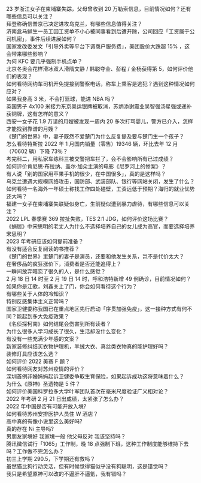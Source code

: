23 岁浙江女子在柬埔寨失踪，父母曾收到 20 万勒索信息，目前情况如何？还有哪些信息可以关注？  
拜登称确信普京已决定进攻乌克兰，有哪些信息值得关注？  
济南盒马鲜生一员工因工资单不小心被同事看到后遭开除，公司回应「工资属于公司机密」，事件后续进展如何？  
国家发改委发文「引导外卖等平台下调商户服务费」，美团股价大跌超  15% ，这会带来哪些影响？  
为何 KFC 要几乎强制手机点单？  
北京冬奥会花样滑冰双人滑隋文静 / 韩聪夺金、彭程 / 金杨获得第 5，如何评价他们的表现？  
如何看待网约车司机开免提接到警察电话，称车上乘客是逃犯？遇到这种情况如何应对？  
如果我身高 3 米，不会打篮球，能进 NBA 吗？  
英国男子 4x100 米接力东京奥运银牌被取消，苏炳添谢震业吴智强汤星强或递补获铜牌，这有怎样的意义？  
西安一女子花 1.9 万请的月嫂被发现一周内 20 多次打骂婴儿，警方已介入，怎样才能找到靠谱的月嫂？  
《楚门的世界》中，妻子既然不爱楚门为什么反复提及要与楚门生一个孩子？  
怎么看待特斯拉 2022 年 1 月国内销量（零售）19346 辆，环比去年 12 月（70602 辆）下降 73％？  
考完科二，用私家车练科三被交警把车拦了，会不会影响所有已过成绩？  
如何评价肯尼思·布拉纳、盖尔·加朵主演的电影《尼罗河上的惨案》？  
有人说「别的国家用苹果手机的很少，在中国很多」，真的是这样吗？  
乌克兰遭遇大规模网络攻击，国防部、武装部队、银行等网站关闭，发生了什么？  
如何看待一名海外一年硕士称找工作四处碰壁，工资远低于预期？海归的就业优势还大吗？  
福建一女子在柬埔寨失联疑似身亡，生前疑似遭到暴力虐待，有哪些信息可以关注？  
2022 LPL 春季赛 369 拉扯失败，TES 2:1 JDG，如何评价这场比赛？  
《蜗居》中宋思明的老丈人为什么不选择培养自己的女儿成为高官，而要选择培养宋思明？  
2023 年考研应该如何提前准备？  
有没有适合反复阅读的书推荐？  
《楚门的世界》里楚门的妻子是演员，还要和他发生关系，岂不是代价太大？  
在奢侈品的疯狂涨价下，消费者是否还能追得上？  
一瞬间放弃暗恋了很久的人，是什么感觉？  
2 月 18 日 14 时至 2 月 19 日 14 时，呼和浩特新增 49 例确诊，目前情况如何？  
如果你是江歌，刘鑫关上了门，你会如何看待这个行为？  
有哪些关于人体的冷知识？  
特别反感集体主义正常吗？  
国家卫健委称我国已在重点地区先行启动「序贯加强免疫」，这一接种方式有何不同？能起到多大免疫效果？  
《名侦探柯南》如何结尾会伤害到所有读者？  
为什么很多人学习成长了很久，生活却没什么变化？  
有没有一些充满少年感的文案？  
新家装修纠结买衣物护理机，羊绒大衣、真丝类衣物真的能护理好吗？  
装修灯具应该怎么选？  
如何评价 2022 美赛 F 题？  
如何看待网友对苏州疫情的评价？  
深圳首例非婚妈妈起诉卫健委争取生育保险，如果起诉成功这将意味着什么？  
为什么《原神》圣遗物是 5 件？  
如何评价美国科罗拉多大学叶军团队首次在毫米尺度验证广义相对论？  
2022 年考研 2 月 21 日出成绩，太紧张了怎么办？  
2022 年中国是否有可能开放入境?  
如何看待苏州安排医护人员住 W 酒店？  
高中真的有像小说里这么美好吗?  
真的存在 Ni 主导吗?  
男朋友家境好 我家境一般 他父母反对 我该坚持吗？  
腾讯微信试行「1065」工作制，晚 18 点强制下班，这种工作制度能够维持下去吗？工作做不完怎么办？  
初三上学期 290.5，下学期还有救吗？  
虽然猫比狗行动灵活，但有时候觉得猫似乎没有狗聪明，这是错觉吗？  
我只是希望原神可以改的不逼肝不逼氪，我有错吗？  
